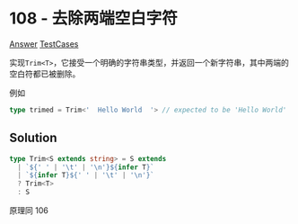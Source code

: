# 108 - 去除两端空白字符

[Answer](https://github.com/lybenson/ts-checker/blob/master/src/108-medium-trim/template.ts) [TestCases](https://github.com/lybenson/ts-checker/blob/master/src/108-medium-trim/test-cases.ts)

实现`Trim<T>`，它接受一个明确的字符串类型，并返回一个新字符串，其中两端的空白符都已被删除。

例如

```ts
type trimed = Trim<'  Hello World  '> // expected to be 'Hello World'
```

## Solution

```ts
type Trim<S extends string> = S extends
  | `${' ' | '\t' | '\n'}${infer T}`
  | `${infer T}${' ' | '\t' | '\n'}`
  ? Trim<T>
  : S
```

原理同 106
